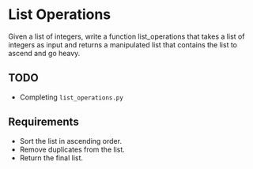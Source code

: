  # List Operations

Given a list of integers, write a function list_operations that takes a list of integers as input and returns a manipulated list that contains the list to ascend and go heavy.

## TODO

- Completing `list_operations.py`

## Requirements

- Sort the list in ascending order.
- Remove duplicates from the list.
- Return the final list.
